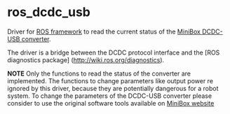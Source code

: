 # ros_dcdc_usb
Driver for [ROS framework](http://www.ros.org) to read the current status of the [MiniBox DCDC-USB converter](http://www.mini-box.com/DCDC-USB).

The driver is a bridge between the DCDC protocol interface and the [ROS diagnostics package] (http://wiki.ros.org/diagnostics).

**NOTE** Only the functions to read the status of the converter are implemented. The functions to change parameters like output power re ignored by this driver, because they are potentially dangerous for a robot system.
To change the parameters of the DCDC-USB converter please consider to use the original software tools available on [MiniBox website](http://www.mini-box.com/DCDC-USB)

